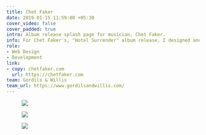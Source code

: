 ```yaml
---
title: Chet Faker
date: 2019-01-15 11:59:00 +05:30
cover_video: false
cover_padded: true
intro: Album release splash page for musician, Chet Faker.
info: For Chet Faker's, "Hotel Surrender" album release, I designed and built a splash page for pre-saving the album and subscibing to the mailing list.
role: 
- Web Design
- Development
link:
- copy: chetfaker.com
  url: https://chetfaker.com
team: Gordils & Willis
team_url: https://www.gordilsandwillis.com/
---
```


<figure class="full padded">
    <img 
      src="{{ site.baseurl }}/assets/img/work/chet-faker.png"
      srcset="{{ site.baseurl }}/assets/img/work/chet-faker@2x.png 2x"
    >
</figure>

<figure>
    <img 
      src="{{ site.baseurl }}/assets/img/work/chetfaker/chetfaker_mobile1.png"
      srcset="{{ site.baseurl }}/assets/img/work/chetfaker/chetfaker_mobile1@2x.png 2x"
    >
</figure>

<figure>
    <img 
      src="{{ site.baseurl }}/assets/img/work/chetfaker/chetfaker_mobile2.png"
      srcset="{{ site.baseurl }}/assets/img/work/chetfaker/chetfaker_mobile2@2x.png 2x"
    >
</figure>

